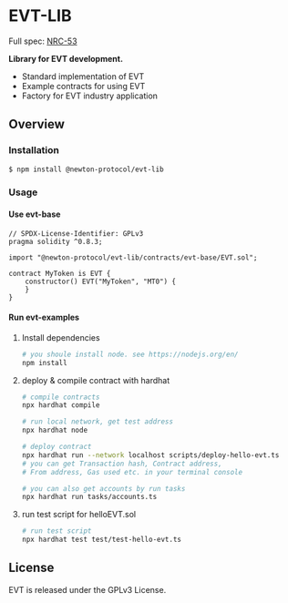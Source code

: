 # EVT-LIB

Full spec: [NRC-53](https://neps.newtonproject.org/neps/nep-53/)

**Library for EVT development.**

- Standard implementation of EVT
- Example contracts for using EVT
- Factory for EVT industry application

## Overview

### Installation

```bash
$ npm install @newton-protocol/evt-lib
```

### Usage

#### Use evt-base
```solidity
// SPDX-License-Identifier: GPLv3
pragma solidity ^0.8.3;

import "@newton-protocol/evt-lib/contracts/evt-base/EVT.sol";

contract MyToken is EVT {
    constructor() EVT("MyToken", "MT0") {
    }
}
```

#### Run evt-examples
1. Install dependencies
    ```bash
    # you shoule install node. see https://nodejs.org/en/
    npm install
    ```

2. deploy & compile contract with hardhat
    ```bash
    # compile contracts
    npx hardhat compile

    # run local network, get test address
    npx hardhat node

    # deploy contract
    npx hardhat run --network localhost scripts/deploy-hello-evt.ts
    # you can get Transaction hash, Contract address, 
    # From address, Gas used etc. in your terminal console

    # you can also get accounts by run tasks
    npx hardhat run tasks/accounts.ts
    ```

3. run test script for helloEVT.sol
    ```bash
    # run test script
    npx hardhat test test/test-hello-evt.ts
    ```

## License
EVT is released under the GPLv3 License.
